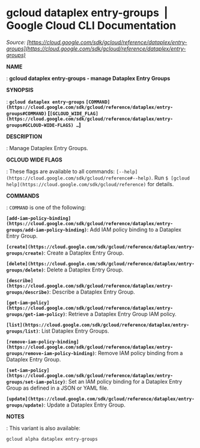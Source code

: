# gcloud dataplex entry-groups  |  Google Cloud CLI Documentation

*Source: [https://cloud.google.com/sdk/gcloud/reference/dataplex/entry-groups](https://cloud.google.com/sdk/gcloud/reference/dataplex/entry-groups)*

**NAME**

: **gcloud dataplex entry-groups - manage Dataplex Entry Groups**

**SYNOPSIS**

: **`gcloud dataplex entry-groups` `[COMMAND](https://cloud.google.com/sdk/gcloud/reference/dataplex/entry-groups#COMMAND)` [`[GCLOUD_WIDE_FLAG](https://cloud.google.com/sdk/gcloud/reference/dataplex/entry-groups#GCLOUD-WIDE-FLAGS) …`]**

**DESCRIPTION**

: Manage Dataplex Entry Groups.

**GCLOUD WIDE FLAGS**

: These flags are available to all commands: `[--help](https://cloud.google.com/sdk/gcloud/reference#--help)`.
Run `$ [gcloud help](https://cloud.google.com/sdk/gcloud/reference)` for details.

**COMMANDS**

: ``COMMAND`` is one of the following:

**`[add-iam-policy-binding](https://cloud.google.com/sdk/gcloud/reference/dataplex/entry-groups/add-iam-policy-binding)`**:
Add IAM policy binding to a Dataplex Entry Group.

**`[create](https://cloud.google.com/sdk/gcloud/reference/dataplex/entry-groups/create)`**:
Create a Dataplex Entry Group.

**`[delete](https://cloud.google.com/sdk/gcloud/reference/dataplex/entry-groups/delete)`**:
Delete a Dataplex Entry Group.

**`[describe](https://cloud.google.com/sdk/gcloud/reference/dataplex/entry-groups/describe)`**:
Describe a Dataplex Entry Group.

**`[get-iam-policy](https://cloud.google.com/sdk/gcloud/reference/dataplex/entry-groups/get-iam-policy)`**:
Retrieve a Dataplex Entry Group IAM policy.

**`[list](https://cloud.google.com/sdk/gcloud/reference/dataplex/entry-groups/list)`**:
List Dataplex Entry Groups.

**`[remove-iam-policy-binding](https://cloud.google.com/sdk/gcloud/reference/dataplex/entry-groups/remove-iam-policy-binding)`**:
Remove IAM policy binding from a Dataplex Entry Group.

**`[set-iam-policy](https://cloud.google.com/sdk/gcloud/reference/dataplex/entry-groups/set-iam-policy)`**:
Set an IAM policy binding for a Dataplex Entry Group as defined in a JSON or
YAML file.

**`[update](https://cloud.google.com/sdk/gcloud/reference/dataplex/entry-groups/update)`**:
Update a Dataplex Entry Group.

**NOTES**

: This variant is also available:

```
gcloud alpha dataplex entry-groups
```